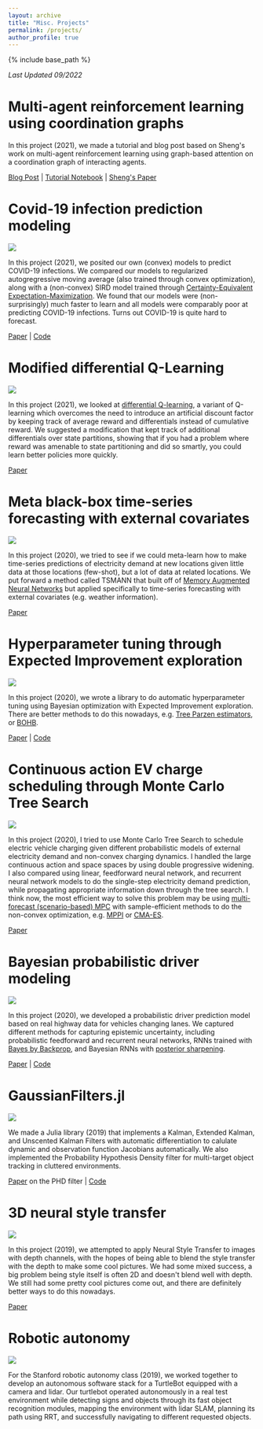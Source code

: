 ```yaml
---
layout: archive
title: "Misc. Projects"
permalink: /projects/
author_profile: true
---
```


{% include base_path %}

_Last Updated 09/2022_

Multi-agent reinforcement learning using coordination graphs 
=====

In this project (2021), we made a tutorial and blog post based on Sheng's work on multi-agent reinforcement learning using graph-based attention on a coordination graph of interacting agents. 

[Blog Post](https://medium.com/@jamgochian95/multi-agent-reinforcement-learning-with-coordination-graphs-428dddb99907) \| [Tutorial Notebook](https://colab.research.google.com/drive/1WAgfCL0HEb9u07JsmNXnx2vwt8TyPmX5) \| [Sheng's Paper](https://arxiv.org/abs/2006.11438) 

Covid-19 infection prediction modeling
=====
![](/images/projects_covid19.png)

In this project (2021), we posited our own (convex) models to predict COVID-19 infections. We compared our models to regularized autogregressive moving average (also trained through convex optimization), along with a (non-convex) SIRD model trained through [Certainty-Equivalent Expectation-Maximization](http://proceedings.mlr.press/v119/menda20a/menda20a.pdf). We found that our models were (non-surprisingly) much faster to learn and all models were comparably poor at predicting COVID-19 infections. Turns out COVID-19 is quite hard to forecast.

[Paper](/files/projects-covid19.pdf) \| [Code](https://github.com/jamgochiana/CovidModeling)

Modified differential Q-Learning
=====
![](/images/projects_diffqlearning.png)

In this project (2021), we looked at [differential Q-learning](http://proceedings.mlr.press/v139/wan21a/wan21a.pdf), a variant of Q-learning which overcomes the need to introduce an artificial discount factor by keeping track of average reward and differentials instead of cumulative reward. We suggested a modification that kept track of additional differentials over state partitions, showing that if you had a problem where reward was amenable to state partitioning and did so smartly, you could learn better policies more quickly.

[Paper](/files/projects_diffqlearning.pdf)

Meta black-box time-series forecasting with external covariates
=====
![](/images/projects_metatimeseries.jpg)

In this project (2020), we tried to see if we could meta-learn how to make time-series predictions of electricity demand at new locations given little data at those locations (few-shot), but a lot of data at related locations. We put forward a method called TSMANN that built off of [Memory Augmented Neural Networks](http://proceedings.mlr.press/v48/santoro16.pdf) but applied specifically to time-series forecasting with external covariates (e.g. weather information).

[Paper](/files/projects_metatimeseries.pdf)


Hyperparameter tuning through Expected Improvement exploration
=====
![](/images/projects_bayesopt.png)

In this project (2020), we wrote a library to do automatic hyperparameter tuning using Bayesian optimization with Expected Improvement exploration. There are better methods to do this nowadays, e.g. [Tree Parzen estimators](https://proceedings.neurips.cc/paper/2011/file/86e8f7ab32cfd12577bc2619bc635690-Paper.pdf), or [BOHB](http://proceedings.mlr.press/v80/falkner18a.html).

[Paper](/files/projects_bayesopt-2.pdf) \| [Code](https://github.com/jamgochiana/GaussianProcessBandits.py)

Continuous action EV charge scheduling through Monte Carlo Tree Search
=====
![](/images/projects_mcts.png)

In this project (2020), I tried to use Monte Carlo Tree Search to schedule electric vehicle charging given different probabilistic models of external electricity demand and non-convex charging dynamics. I handled the large continuous action and space spaces by using double progressive widening. I also compared using linear, feedforward neural network, and recurrent neural network models to do the single-step electricity demand prediction, while propagating appropriate information down through the tree search. I think now, the most efficient way to solve this problem may be using [multi-forecast (scenario-based) MPC](https://ieeexplore.ieee.org/abstract/document/7963253) with sample-efficient methods to do the non-convex optimization, e.g. [MPPI](https://arc.aiaa.org/doi/pdf/10.2514/1.G001921) or [CMA-ES](https://arxiv.org/abs/1604.00772).

[Paper](/files/projects_mcts.pdf)

Bayesian probabilistic driver modeling
=====
![](/images/projects_bayesianrnn.png)

In this project (2020), we developed a probabilistic driver prediction model based on real highway data for vehicles changing lanes. We captured different methods for capturing epistemic uncertainty, including probabilistic feedforward and recurrent neural networks, RNNs trained with [Bayes by Backprop](http://proceedings.mlr.press/v37/blundell15.pdf), and Bayesian RNNs with [posterior sharpening](https://arxiv.org/pdf/1704.02798.pdf). 

[Paper](/files/projects-bayesianrnn.pdf) \| [Code](https://github.com/parachutel/bayes-by-backprop)

GaussianFilters.jl
=====
![](/images/projects_gmphd.png)

We made a Julia library (2019) that implements a Kalman, Extended Kalman, and Unscented Kalman Filters with automatic differentiation to calulate dynamic and observation function Jacobians automatically. We also implemented the Probability Hypothesis Density filter for multi-target object tracking in cluttered environments.

[Paper](/files/projects_phd_filter.pdf) on the PHD filter \| [Code](http://github.com/sisl/GaussianFilters.jl)


3D neural style transfer
=====

![](/images/projects-3dnst-1.png)

In this project (2019), we attempted to apply Neural Style Transfer to images with depth channels, with the hopes of being able to blend the style transfer with the depth to make some cool pictures. We had some mixed success, a big problem being style itself is often 2D and doesn't blend well with depth. We still had some pretty cool pictures come out, and there are definitely better ways to do this nowadays.

[Paper](/files/projects_3dneuralstyletranser-2.pdf)

Robotic autonomy 
=====

![](/images/projects-roboticautonomy.png)

For the Stanford robotic autonomy class (2019), we worked together to develop an autonomous software stack for a TurtleBot equipped with a camera and lidar. Our turtlebot operated autonomously in a real test environment while detecting signs and objects through its fast object recognition modules, mapping the environment with lidar SLAM, planning its path using RRT, and successfully navigating to different requested objects. 

